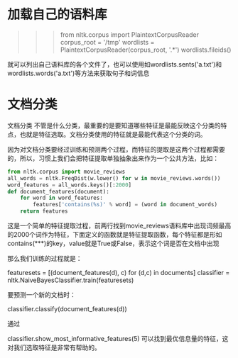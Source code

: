 # 加载自己的语料库
>>> from nltk.corpus import PlaintextCorpusReader
>>> corpus_root = '/tmp'
>>> wordlists = PlaintextCorpusReader(corpus_root, '.*')
>>> wordlists.fileids()

就可以列出自己语料库的各个文件了，也可以使用如wordlists.sents('a.txt')和wordlists.words('a.txt')等方法来获取句子和词信息

# 文档分类
文档分类
不管是什么分类，最重要的是要知道哪些特征是最能反映这个分类的特点，也就是特征选取。文档分类使用的特征就是最能代表这个分类的词。

因为对文档分类要经过训练和预测两个过程，而特征的提取是这两个过程都需要的，所以，习惯上我们会把特征提取单独抽象出来作为一个公共方法，比如：
```python
from nltk.corpus import movie_reviews
all_words = nltk.FreqDist(w.lower() for w in movie_reviews.words())
word_features = all_words.keys()[:2000]
def document_features(document): 
	for word in word_features: 
		features['contains(%s)' % word] = (word in document_words) 
	return features 
```

这是一个简单的特征提取过程，前两行找到movie_reviews语料库中出现词频最高的2000个词作为特征，下面定义的函数就是特征提取函数，每个特征都是形如contains(***)的key，value就是True或False，表示这个词是否在文档中出现

那么我们训练的过程就是：

featuresets = [(document_features(d), c) for (d,c) in documents]
classifier = nltk.NaiveBayesClassifier.train(featuresets)
 

要预测一个新的文档时：

classifier.classify(document_features(d))
 

通过

classifier.show_most_informative_features(5)
可以找到最优信息量的特征，这对我们选取特征是非常有帮助的。